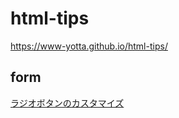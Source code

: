 # html-tips
https://www-yotta.github.io/html-tips/

## form
[ラジオボタンのカスタマイズ](https://www-yotta.github.io/html-tips/form/radio-custom.html)
